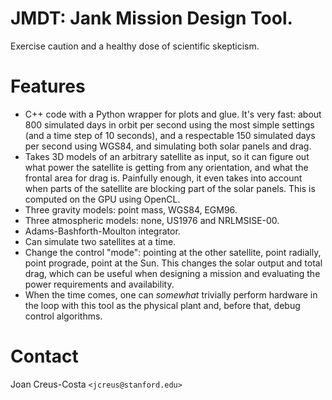 # JMDT: Jank Mission Design Tool.
Exercise caution and a healthy dose of scientific skepticism.

# Features
- C++ code with a Python wrapper for plots and glue. It's very fast: about 800 simulated days in orbit per second using the most simple settings (and a time step of 10 seconds), and a respectable 150 simulated days per second using WGS84, and simulating both solar panels and drag.
- Takes 3D models of an arbitrary satellite as input, so it can figure out what power the satellite is getting from any orientation, and what the frontal area for drag is. Painfully enough, it even takes into account when parts of the satellite are blocking part of the solar panels. This is computed on the GPU using OpenCL.
- Three gravity models: point mass, WGS84, EGM96.
- Three atmospheric models: none, US1976 and NRLMSISE-00.
- Adams-Bashforth-Moulton integrator.
- Can simulate two satellites at a time.
- Change the control "mode": pointing at the other satellite, point radially, point prograde, point at the Sun. This changes the solar output and total drag, which can be useful when designing a mission and evaluating the power requirements and availability.
- When the time comes, one can *somewhat* trivially perform hardware in the loop with this tool as the physical plant and, before that, debug control algorithms.

# Contact
Joan Creus-Costa `<jcreus@stanford.edu>`
